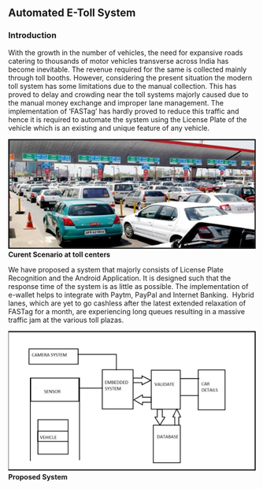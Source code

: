 ## Automated E-Toll System

### Introduction

<p>With the growth in the number of vehicles, the need for expansive roads catering to thousands of motor vehicles transverse across India has become inevitable. The revenue required for the same is collected mainly through toll booths. However, considering the present situation the modern toll system has some limitations due to the manual collection. This has proved to delay and crowding near the toll systems majorly caused due to the manual money exchange and improper lane management. The implementation of ‘FASTag’ has hardly proved to reduce this traffic and hence it is required to automate the system using the License Plate of the vehicle which is an existing and unique feature of any vehicle.</p>

<div><img src="./assets/current_toll_centers.png"></img> </div>
<b> Curent Scenario at toll centers </b>

<p>We have proposed a system that majorly consists of License Plate Recognition and the Android Application. It is designed such that the response time of the system is as little as possible. The implementation of e-wallet helps to integrate with Paytm, PayPal and Internet Banking. ​ Hybrid lanes, which are yet to go cashless after the latest extended relaxation of FASTag for a month, are experiencing long queues resulting in a massive traffic jam at the various toll plazas.</p>

<div><img src="./assets/proposed_system.png"></img> </div>
<b> Proposed System </b>